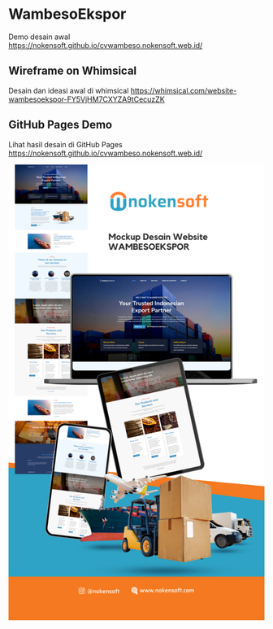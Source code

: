 # WambesoEkspor

Demo desain awal 
https://nokensoft.github.io/cvwambeso.nokensoft.web.id/

## Wireframe on Whimsical

Desain dan ideasi awal di whimsical
https://whimsical.com/website-wambesoekspor-FY5VjHM7CXYZA9tCecuzZK

## GitHub Pages Demo

Lihat hasil desain di GitHub Pages
https://nokensoft.github.io/cvwambeso.nokensoft.web.id/

<img src="mockups/mockup-v.1.png">